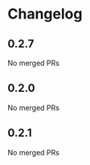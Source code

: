 # Changelog

<!-- <START NEW CHANGELOG ENTRY> -->

## 0.2.7

No merged PRs

<!-- <END NEW CHANGELOG ENTRY> -->

## 0.2.0

No merged PRs

## 0.2.1

No merged PRs
